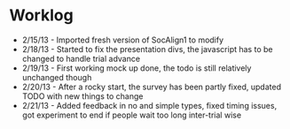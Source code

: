 # Worklog #
* 2/15/13 - Imported fresh version of SocAlign1 to modify
* 2/18/13 - Started to fix the presentation divs, the javascript has to be changed to handle trial advance
* 2/19/13 - First working mock up done, the todo is still relatively unchanged though
* 2/20/13 - After a rocky start, the survey has been partly fixed, updated TODO with new things to change
* 2/21/13 - Added feedback in no and simple types, fixed timing issues, got experiment to end if people wait too long inter-trial wise
